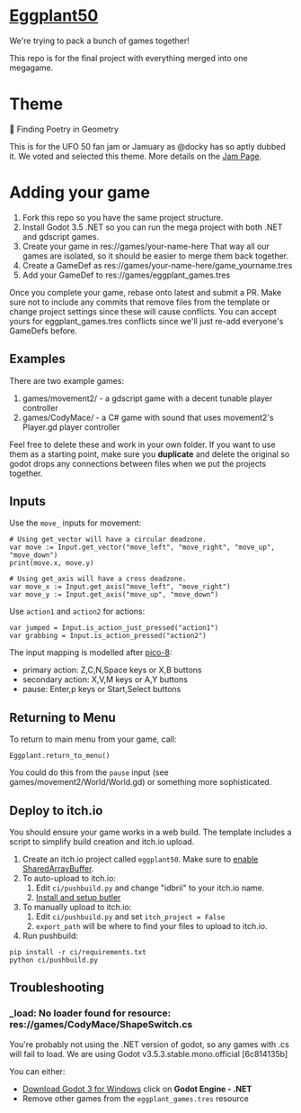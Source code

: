 # [Eggplant50](https://itch.io/jam/eggplant-50)

We're trying to pack a bunch of games together!

This repo is for the final project with everything merged into one megagame.

# Theme

📐 Finding Poetry in Geometry

This is for the UFO 50 fan jam or Jamuary as @docky has so aptly dubbed it. We
voted and selected this theme. More details on the
[Jam Page](https://itch.io/jam/eggplant-50).


# Adding your game

1. Fork this repo so you have the same project structure.
2. Install Godot 3.5 .NET so you can run the mega project with both .NET and gdscript  games.
2. Create your game in res://games/your-name-here That way all our games are isolated, so it should be easier to merge them back together.
3. Create a GameDef as res://games/your-name-here/game_yourname.tres
4. Add your GameDef to res://games/eggplant_games.tres

Once you complete your game, rebase onto latest and submit a PR. Make sure not
to include any commits that remove files from the template or change project
settings since these will cause conflicts. You can accept yours for
eggplant_games.tres conflicts since we'll just re-add everyone's GameDefs
before.


## Examples

There are two example games:

1. games/movement2/ - a gdscript game with a decent tunable player controller
2. games/CodyMace/ - a C# game with sound that uses movement2's Player.gd player controller

Feel free to delete these and work in your own folder. If you want to use them
as a starting point, make sure you **duplicate** and delete the original so
godot drops any connections between files when we put the projects together.


## Inputs

Use the `move_` inputs for movement:

	# Using get_vector will have a circular deadzone.
	var move := Input.get_vector("move_left", "move_right", "move_up", "move_down")
	print(move.x, move.y)

	# Using get_axis will have a cross deadzone.
	var move_x := Input.get_axis("move_left", "move_right")
	var move_y := Input.get_axis("move_up", "move_down")

Use `action1` and `action2` for actions:

	var jumped = Input.is_action_just_pressed("action1")
	var grabbing = Input.is_action_pressed("action2")


The input mapping is modelled after [pico-8](https://iiviigames.github.io/pico8-api/img/input.png):

* primary action: Z,C,N,Space keys or X,B buttons
* secondary action: X,V,M keys or A,Y buttons
* pause: Enter,p keys or Start,Select buttons


## Returning to Menu

To return to main menu from your game, call:

    Eggplant.return_to_menu()

You could do this from the `pause` input (see games/movement2/World/World.gd)
or something more sophisticated.


## Deploy to itch.io

You should ensure your game works in a web build. The template includes a
script to simplify build creation and itch.io upload.

1. Create an itch.io project called `eggplant50`. Make sure to [enable SharedArrayBuffer](https://itch.io/t/2025776/experimental-sharedarraybuffer-support).
2. To auto-upload to itch.io:
    1. Edit `ci/pushbuild.py` and change "idbrii" to your itch.io name.
    2. [Install and setup butler](https://itch.io/docs/butler/)
2. To manually upload to itch.io:
    1. Edit `ci/pushbuild.py` and set `itch_project = False`
    1. `export_path` will be where to find your files to upload to itch.io.
4. Run pushbuild:

```
pip install -r ci/requirements.txt
python ci/pushbuild.py
```

## Troubleshooting

### _load: No loader found for resource: res://games/CodyMace/ShapeSwitch.cs

You're probably not using the .NET version of godot, so any games with .cs will fail to load. We are using Godot v3.5.3.stable.mono.official [6c814135b]

You can either:
* [Download Godot 3 for Windows](https://godotengine.org/download/3.x/windows/) click on **Godot Engine - .NET**
* Remove other games from the `eggplant_games.tres` resource

